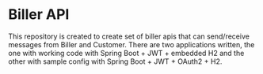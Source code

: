 # Biller API
This repository is created to create set of biller apis that can send/receive messages from Biller and Customer. There are two applications written, the one with working code with Spring Boot + JWT + embedded H2 and the other with sample config with Spring Boot + JWT + OAuth2 + H2. 
